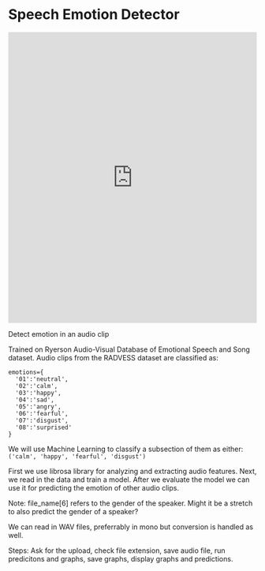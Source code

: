 # Speech Emotion Detector
<iframe src="https://www.linkedin.com/embed/feed/update/urn:li:ugcPost:6747692958310653953" height="590" width="504" frameborder="0" allowfullscreen="" title="Embedded post"></iframe>

Detect emotion in an audio clip

Trained on Ryerson Audio-Visual Database of Emotional Speech and Song dataset.
Audio clips from the RADVESS dataset are classified as: 
```
emotions={
  '01':'neutral',
  '02':'calm',
  '03':'happy',
  '04':'sad',
  '05':'angry',
  '06':'fearful',
  '07':'disgust',
  '08':'surprised'
}
```
We will use Machine Learning to classify a subsection of them as either:
`('calm', 'happy', 'fearful', 'disgust')`

First we use librosa library for analyzing and extracting audio features.
Next, we read in the data and train a model.
After we evaluate the model we can use it for predicting the emotion of other audio clips.

Note: file_name[6] refers to the gender of the speaker. Might it be a stretch to also predict the gender of a speaker?

We can read in WAV files, preferrably in mono but conversion is handled as well.

Steps: 
Ask for the upload, check file extension, save audio file, run predicitons and graphs, save graphs, display graphs and predictions.
